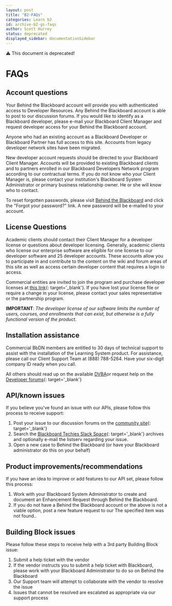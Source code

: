 ```yaml
---
layout: post
title: "B2-FAQs"
categories: Learn b2
id: archive-b2-gs-faqs
author: Scott Hurrey
status: deprecated
displayed_sidebar: documentationSidebar
---
```

<VersioningTracker frontMatter={frontMatter}/>

:warning: This document is deprecated!

# FAQs

## Account questions

Your Behind the Blackboard account will provide you with authenticated access
to Developer Resources. Any Behind the Blackboard account is able to post to
our discussion forums. If you would like to identify as a Blackboard
developer, please e-mail your Blackboard Client Manager and request developer
access for your Behind the Blackboard account.

Anyone who had an existing account as a Blackboard Developer or Blackboard
Partner has full access to this site. Accounts from legacy developer network
sites have been migrated.

New developer account requests should be directed to your Blackboard Client
Manager. Accounts will be provided to existing Blackboard clients and to
partners enrolled in our Blackboard Developers Network program according to
our contractual terms. If you do not know who your Client Manager is, please
contact your institution's Blackboard System Administrator or primary business
relationship owner. He or she will know who to contact.

To reset forgotten passwords, please visit [Behind the
Blackboard](https://behind.blackboard.com/) and click the "Forgot
your password?" link. A new password will be e-mailed to your account.

## License Questions

Academic clients should contact their Client Manager for a developer license
or questions about developer licensing. Generally, academic clients who
license our enterprise software are eligible for one license to our developer
software and 25 developer accounts. These accounts allow you to participate in
and contribute to the content on the wiki and forum areas of this site as well
as access certain developer content that requires a login to access.

Commercial entities are invited to join the program and purchase developer
licenses at [this link](https://www.blackboard.com/Platforms/learn/Extensions/Partnerships-Program.aspx){: target='\_blank'}. If you have lost your license file or require a change in
your license, please contact your sales representative or the partnership
program.

**IMPORTANT**: _The developer license of our software limits the number of users, courses, and enrollments that can exist, but otherwise is a fully functional version of the product._

## Installation assistance

Commercial BbDN members are entitled to 30 days of technical support to assist
with the installation of the Learning System product. For assistance, please
call our Client Support Team at (888) 788-5264. Have your six-digit company ID
ready when you call.

All others should read up on the available [DVBA](#)or request help on the [Developer forums](https://community.blackboard.com/developers){: target='\_blank'}

## API/known issues

If you believe you've found an issue with our APIs, please follow this process
to receive support:

1. Post your issue to our discussion forums on the [community site](https://community.blackboard.com/developers){: target='\_blank'}
2. Search the [Blackboard Techies Slack Space](https://blackboardtechies.s;ack.com){: target='\_blank'} archives and optionally e-mail the listserv regarding your issue.
3. Open a new case to Behind the Blackboard (or have your Blackboard administrator do this on your behalf)

## Product improvements/recommendations

If you have an idea to improve or add features to our API set, please follow
this process:

1. Work with your Blackboard System Administrator to create and document an Enhancement Request through Behind the Blackboard.
2. If you do not have a Behind the Blackboard account or the above is not a viable option, post a new feature request to our The specified item was not found..

## Building Block issues

Please follow these steps to receive help with a 3rd party Building Block
issue:

1. Submit a help ticket with the vendor
2. If the vendor instructs you to submit a help ticket with Blackboard, please work with your Blackboard Administrator to do so on Behind the Blackboard
3. Our Support team will attempt to collaborate with the vendor to resolve the issue
4. Issues that cannot be resolved are escalated as appropriate via our support process
<AuthorBox frontMatter={frontMatter}/>
